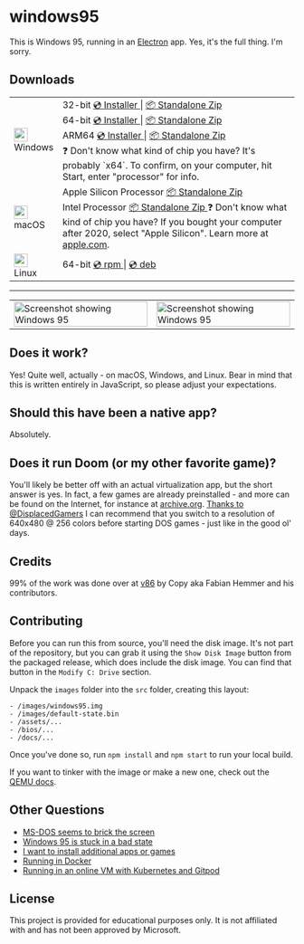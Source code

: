 # windows95

This is Windows 95, running in an [Electron](https://electronjs.org/) app. Yes, it's the full thing. I'm sorry.

## Downloads

<table class="is-fullwidth">
</thead>
<tbody>
</tbody>
  <tr>
    <td>
      <img src="./.github/images/windows.png" width="24"><br />
      Windows
    </td>
    <td>
      <span>32-bit</span>
      <a href="https://github.com/felixrieseberg/windows95/releases/download/v4.0.0/windows95-4.0.0-setup-ia32.exe">
        💿 Installer
      </a> |
      <a href="https://github.com/felixrieseberg/windows95/releases/download/v4.0.0/windows95-win32-ia32-4.0.0.zip">
        📦 Standalone Zip
      </a>
      <br />
      <span>64-bit</span>
      <a href="https://github.com/felixrieseberg/windows95/releases/download/v4.0.0/windows95-4.0.0-setup-x64.exe">
        💿 Installer
      </a> |
      <a href="https://github.com/felixrieseberg/windows95/releases/download/v4.0.0/windows95-win32-x64-4.0.0.zip">
        📦 Standalone Zip
      </a><br />
      <span>ARM64</span>
      <a href="https://github.com/felixrieseberg/windows95/releases/download/v4.0.0/windows95-4.0.0-setup-arm64.exe">
        💿 Installer
      </a> |
      <a href="https://github.com/felixrieseberg/windows95/releases/download/v4.0.0/windows95-win32-arm64-4.0.0.zip">
        📦 Standalone Zip
      </a><br />
      <span>
        ❓ Don't know what kind of chip you have? It's probably `x64`. To confirm, on your computer, hit Start, enter "processor" for info.
      </span>
    </td>
  </tr>
  <tr>
    <td>
      <img src="./.github/images/macos.png" width="24"><br />
      macOS
    </td>
    <td>
      <span>Apple Silicon Processor</span>
      <a href="https://github.com/felixrieseberg/windows95/releases/download/v4.0.0/windows95-darwin-arm64-4.0.0.zip">
        📦 Standalone Zip
      </a><br />
      <span>Intel Processor</span>
      <a href="https://github.com/felixrieseberg/windows95/releases/download/v4.0.0/windows95-darwin-x64-4.0.0.zip">
        📦 Standalone Zip
      </a>
      <span>
        ❓ Don't know what kind of chip you have? If you bought your computer after 2020, select "Apple Silicon". Learn more at <a href="https://support.apple.com/en-us/HT211814">apple.com</a>.
      </span>
    </td>
  </tr>
  <tr>
    <td>
      <img src="./.github/images/linux.png" width="24"><br />
      Linux
    </td>
    <td>
      <span>64-bit</span>
      <a href="https://github.com/felixrieseberg/windows95/releases/download/v4.0.0/windows95-4.0.0-1.x86_64.rpm">
        💿 rpm
      </a> |
      <a href="https://github.com/felixrieseberg/windows95/releases/download/v4.0.0/windows95_4.0.0_amd64.deb">
        💿 deb
      </a><br />
    </td>
  </tr>
</table>

<hr />

<table width="100%">
  <tr>
    <td width="50%">
      <img src="https://github.com/user-attachments/assets/43ab7126-765e-444b-ad14-27b1beadbc7c" width="100%" alt="Screenshot showing Windows 95">
    </td>
    <td width="50%">
      <img src="https://github.com/user-attachments/assets/7ac5dc36-cbd4-4455-a616-0e5cca314b34" width="100%" alt="Screenshot showing Windows 95">
    </td>
  </tr>
</table>

## Does it work?
Yes! Quite well, actually - on macOS, Windows, and Linux. Bear in mind that this is written entirely in JavaScript, so please adjust your expectations.

## Should this have been a native app?
Absolutely.

## Does it run Doom (or my other favorite game)?
You'll likely be better off with an actual virtualization app, but the short answer is yes. In fact, a few games are already preinstalled - and more can be found on the Internet, for instance at [archive.org](https://www.archive.org). [Thanks to
@DisplacedGamers](https://youtu.be/xDXqmdFxofM) I can recommend that you switch to a resolution of
640x480 @ 256 colors before starting DOS games - just like in the good ol' days.

## Credits

99% of the work was done over at [v86](https://github.com/copy/v86/) by Copy aka Fabian Hemmer and his contributors.

## Contributing

Before you can run this from source, you'll need the disk image. It's not part of the
repository, but you can grab it using the `Show Disk Image` button from the packaged
release, which does include the disk image. You can find that button in the
`Modify C: Drive` section.

Unpack the `images` folder into the `src` folder, creating this layout:

```
- /images/windows95.img
- /images/default-state.bin
- /assets/...
- /bios/...
- /docs/...
```

Once you've done so, run `npm install` and `npm start` to run your local build.

If you want to tinker with the image or make a new one, check out the [QEMU docs](./docs/qemu.md).

## Other Questions

 * [MS-DOS seems to brick the screen](./HELP.md#ms-dos-seems-to-brick-the-screen)
 * [Windows 95 is stuck in a bad state](./HELP.md#windows-95-is-stuck-in-a-bad-state)
 * [I want to install additional apps or games](./HELP.md#i-want-to-install-additional-apps-or-games)
 * [Running in Docker](./docs/docker-instructions.md)
 * [Running in an online VM with Kubernetes and Gitpod](./docs/docker-kubernetes-gitpod.md)

## License

This project is provided for educational purposes only. It is not affiliated with and has
not been approved by Microsoft.
